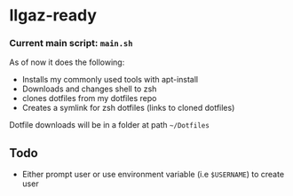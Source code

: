 # Ilgaz-ready

### Current main script: `main.sh`

As of now it does the following:

- Installs my commonly used tools with apt-install
- Downloads and changes shell to zsh
- clones dotfiles from my dotfiles repo
- Creates a symlink for zsh dotfiles (links to cloned dotfiles)

Dotfile downloads will be in a folder at path `~/Dotfiles`

## Todo

- Either prompt user or use environment variable (i.e `$USERNAME`) to create user

